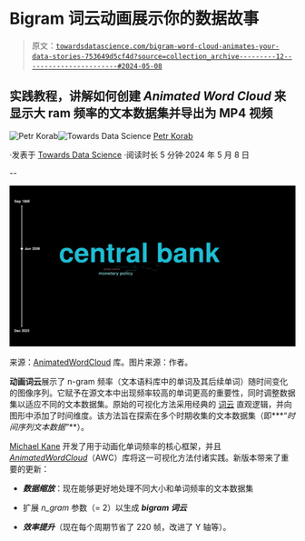 # Bigram 词云动画展示你的数据故事

> 原文：[`towardsdatascience.com/bigram-word-cloud-animates-your-data-stories-753649d5cf4d?source=collection_archive---------12-----------------------#2024-05-08`](https://towardsdatascience.com/bigram-word-cloud-animates-your-data-stories-753649d5cf4d?source=collection_archive---------12-----------------------#2024-05-08)

## 实践教程，讲解如何创建 *Animated* *Word* *Cloud* 来显示大 ram 频率的文本数据集并导出为 MP4 视频

[](https://petrkorab.medium.com/?source=post_page---byline--753649d5cf4d--------------------------------)![Petr Korab](https://petrkorab.medium.com/?source=post_page---byline--753649d5cf4d--------------------------------)[](https://towardsdatascience.com/?source=post_page---byline--753649d5cf4d--------------------------------)![Towards Data Science](https://towardsdatascience.com/?source=post_page---byline--753649d5cf4d--------------------------------) [Petr Korab](https://petrkorab.medium.com/?source=post_page---byline--753649d5cf4d--------------------------------)

·发表于 [Towards Data Science](https://towardsdatascience.com/?source=post_page---byline--753649d5cf4d--------------------------------) ·阅读时长 5 分钟·2024 年 5 月 8 日

--

![](img/2141fca2ea2b580e87671f132285a724.png)

来源：[AnimatedWordCloud](https://pypi.org/project/AnimatedWordCloud) 库。图片来源：作者。

**动画词云**展示了 n-gram 频率（文本语料库中的单词及其后续单词）随时间变化的图像序列。它赋予在源文本中出现频率较高的单词更高的重要性，同时调整数据集以适应不同的文本数据集。原始的可视化方法采用经典的 [词云](https://www.datacamp.com/tutorial/wordcloud-python) 直观逻辑，并向图形中添加了时间维度。该方法旨在探索在多个时期收集的文本数据集（即***“*时间序列文本数据”***）。

[Michael Kane](https://github.com/thisIsMikeKane) 开发了用于动画化单词频率的核心框架，并且 [*AnimatedWordCloud*](https://pypi.org/project/AnimatedWordCloud/)（AWC）库将这一可视化方法付诸实践。新版本带来了重要的更新：

+   ***数据缩放***：现在能够更好地处理不同大小和单词频率的文本数据集

+   扩展 *n_gram* 参数（= 2）以生成 ***bigram 词云***

+   ***效率提升***（现在每个周期节省了 220 帧，改进了 Y 轴等）。
